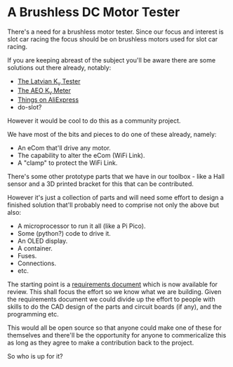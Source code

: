 # A Brushless DC Motor Tester

There's a need for a brushless motor tester. Since our focus and interest is slot car racing the focus should be on brushless motors used for slot car racing.

If you are keeping abreast of the subject you'll be aware there are some solutions out there already, notably:

  - [The Latvian K<sub>v</sub> Tester](https://www.latslot.lv/products/kv-meter)   
  - [The AEO K<sub>v</sub> Meter](https://www.ebay.co.uk/itm/154220029114)  
  - [Things on AliExpress](https://www.aliexpress.com/item/1005008982133782.html)  
  - do-slot?  

However it would be cool to do this as a community project.

We have most of the bits and pieces to do one of these already, namely:

  - An eCom that'll drive any motor.  
  - The capability to alter the eCom (WiFi Link).  
  - A "clamp" to protect the WiFi Link.  

There's some other prototype parts that we have in our toolbox - like a Hall sensor and a 3D printed bracket for this that can be contributed.

However it's just a collection of parts and will need some effort to design a finished solution that'll probably need to comprise not only the above but also:

  - A microprocessor to run it all (like a Pi Pico).  
  - Some (python?) code to drive it.  
  - An OLED display.  
  - A container.  
  - Fuses.  
  - Connections.  
  - etc.  

The starting point is a [requirements document](https://github.com/adrianblakey/brushless-motor-tester/blob/main/docs/brushless%20motor%20tester%20requirements.ods) which is now available for review. This shall focus the effort so we know what we are building. Given the requirements document we could divide up the effort to people with skills to do the CAD design of the parts and circuit boards (if any), and the programming etc.

This would all be open source so that anyone could make one of these for themselves and there'll be the opportunity for anyone to commericalize this as long as they agree to make a contribution back to the project.

So who is up for it?

